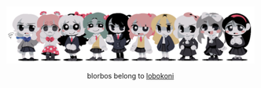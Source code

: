 ![# THEM](them2.png)
<p align="center">blorbos belong to <a href="https://lobokoni.neocities.org/">lobokoni</a></p>
